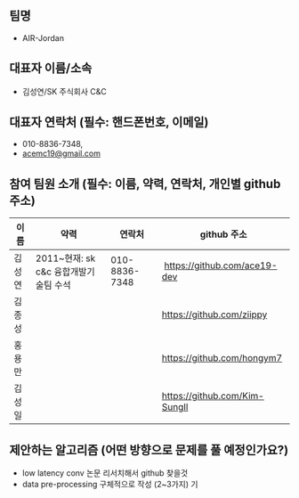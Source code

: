 ## 팀명
- AIR-Jordan

## 대표자 이름/소속
- 김성연/SK 주식회사 C&C

## 대표자 연락처 (필수: 핸드폰번호, 이메일)
- 010-8836-7348, 
- acemc19@gmail.com

## 참여 팀원 소개 (필수: 이름, 약력, 연락처, 개인별 github 주소)
| 이름 | 약력 | 연락처 | github 주소 |
|---|---|---|---|
| 김성연 | 2011~현재: sk c&c 융합개발기술팀 수석 | 010-8836-7348 |  https://github.com/ace19-dev  |
| 김종성 |   |   | https://github.com/ziippy  |
| 홍용만 |   |   | https://github.com/hongym7  |
| 김성일 |   |   | https://github.com/Kim-SungIl  |


## 제안하는 알고리즘 (어떤 방향으로 문제를 풀 예정인가요?)
- low latency conv 논문 리서치해서 github 찾을것
- data pre-processing 구체적으로 작성 (2~3가지)
기
